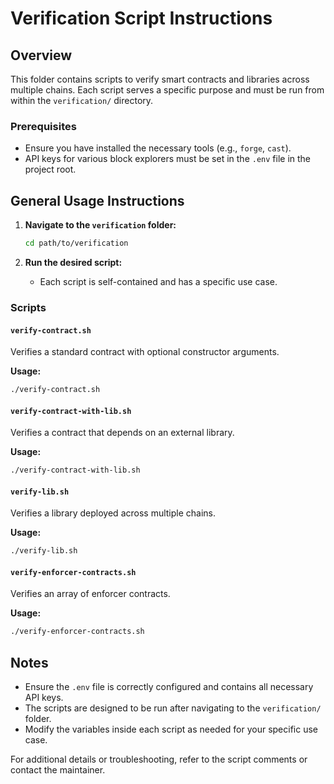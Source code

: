 # Verification Script Instructions

## Overview

This folder contains scripts to verify smart contracts and libraries across multiple chains. Each script serves a specific purpose and must be run from within the `verification/` directory.

### Prerequisites

- Ensure you have installed the necessary tools (e.g., `forge`, `cast`).
- API keys for various block explorers must be set in the `.env` file in the project root.

## General Usage Instructions

1. **Navigate to the `verification` folder:**

   ```bash
   cd path/to/verification
   ```

2. **Run the desired script:**
   - Each script is self-contained and has a specific use case.

### Scripts

#### `verify-contract.sh`

Verifies a standard contract with optional constructor arguments.

**Usage:**

```bash
./verify-contract.sh
```

#### `verify-contract-with-lib.sh`

Verifies a contract that depends on an external library.

**Usage:**

```bash
./verify-contract-with-lib.sh
```

#### `verify-lib.sh`

Verifies a library deployed across multiple chains.

**Usage:**

```bash
./verify-lib.sh
```

#### `verify-enforcer-contracts.sh`

Verifies an array of enforcer contracts.

**Usage:**

```bash
./verify-enforcer-contracts.sh
```

## Notes

- Ensure the `.env` file is correctly configured and contains all necessary API keys.
- The scripts are designed to be run after navigating to the `verification/` folder.
- Modify the variables inside each script as needed for your specific use case.

For additional details or troubleshooting, refer to the script comments or contact the maintainer.
